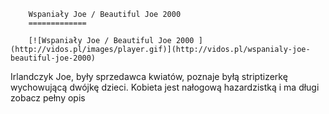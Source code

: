
        Wspaniały Joe / Beautiful Joe 2000 
        =============
        
        [![Wspaniały Joe / Beautiful Joe 2000 ](http://vidos.pl/images/player.gif)](http://vidos.pl/wspanialy-joe-beautiful-joe-2000)
        
        
 Irlandczyk Joe, były sprzedawca kwiatów, poznaje byłą striptizerkę wychowującą dwójkę dzieci. Kobieta jest nałogową hazardzistką i ma długi zobacz pełny opis
    